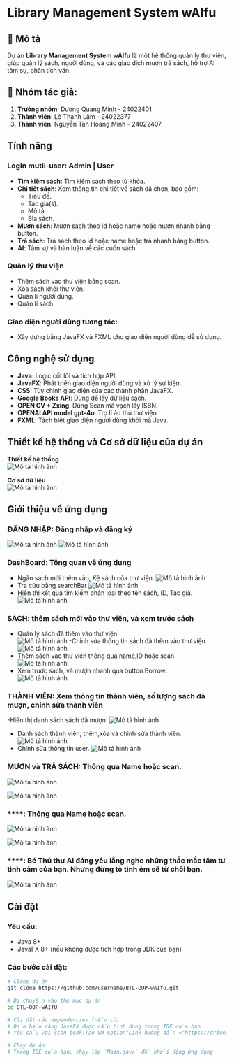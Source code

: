 
# Library Management System wAIfu

## 📖 Mô tả
Dự án **Library Management System wAIfu** là một hệ thống quản lý thư viện, giúp quản lý sách, người dùng, và các giao dịch mượn trả sách, hỗ trợ AI tâm sự, phân tích văn.

## 📝 Nhóm tác giả:
1. **Trưởng nhóm**: Dương Quang Minh - 24022401
2. **Thành viên**: Lê Thanh Lâm - 24022377
3. **Thành viên**: Nguyễn Tân Hoàng Minh - 24022407

## Tính năng

### Login mutil-user: Admin | User
- **Tìm kiếm sách**: Tìm kiếm sách theo từ khóa.
- **Chi tiết sách**: Xem thông tin chi tiết về sách đã chọn, bao gồm:
    - Tiêu đề.
    - Tác giả(s).
    - Mô tả.
    - Bìa sách.
- **Mượn sách**: Mượn sách theo id hoặc name hoặc mượn nhanh bằng button.
- **Trả sách**: Trả sách theo id hoặc name hoặc trả nhanh bằng button.
- **AI**: Tâm sự và bàn luận về các cuốn sách.

### **Quản lý thư viện <Admin>**
- Thêm sách vào thư viện bằng scan.
- Xóa sách khỏi thư viện.
- Quản lí người dùng.
- Quản lí sách.

### **Giao diện người dùng tương tác**:
- Xây dựng bằng JavaFX và FXML cho giao diện người dùng dễ sử dụng.

## Công nghệ sử dụng

- **Java**: Logic cốt lõi và tích hợp API.
- **JavaFX**: Phát triển giao diện người dùng và xử lý sự kiện.
- **CSS**: Tùy chỉnh giao diện của các thành phần JavaFX.
- **Google Books API**: Dùng để lấy dữ liệu sách.
- **OPEN CV + Zxing**: Dùng Scan mã vạch lấy ISBN.
- **OPENAI API model gpt-4o**: Trợ lí ảo thủ thư viện.
- **FXML**: Tách biệt giao diện người dùng khỏi mã Java.

## Thiết kế hệ thống và Cơ sở dữ liệu của dự án

**Thiết kế hệ thống**  
![Mô tả hình ảnh](lib-app/src/main/resources/com/example/libapp/README_IMG/ULM.png)

**Cơ sở dữ liệu**  
![Mô tả hình ảnh](lib-app/src/main/resources/com/example/libapp/README_IMG/DataBase.png)

## Giới thiệu về ứng dụng

### **ĐĂNG NHẬP**: Đăng nhập và đăng ký
![Mô tả hình ảnh](lib-app/src/main/resources/com/example/libapp/README_IMG/Login.png)
![Mô tả hình ảnh](lib-app/src/main/resources/com/example/libapp/README_IMG/register.png)

### **DashBoard**: Tổng quan về ứng dụng
- Ngăn sách mới thêm vào, Kệ sách của thư viện.
  ![Mô tả hình ảnh](lib-app/src/main/resources/com/example/libapp/README_IMG/dashboard.png)
- Tra cứu bằng searchBar
   ![Mô tả hình ảnh](lib-app/src/main/resources/com/example/libapp/README_IMG/bar.png)
- Hiển thị kết quả tìm kiếm phân loại theo tên sách, ID, Tác giả.
  ![Mô tả hình ảnh](lib-app/src/main/resources/com/example/libapp/README_IMG/search_Result.png)

### **SÁCH**: thêm sách mới vào thư viện, và xem trước sách
- Quản lý sách đã thêm vào thư viện:  
  ![Mô tả hình ảnh](lib-app/src/main/resources/com/example/libapp/README_IMG/bookMANA.png)
-Chỉnh sửa thông tin sách đã thêm vào thư viện.
  ![Mô tả hình ảnh](lib-app/src/main/resources/com/example/libapp/README_IMG/changebook.png)
- Thêm sách vào thư viện thông qua name,ID hoặc scan.
  ![Mô tả hình ảnh](lib-app/src/main/resources/com/example/libapp/README_IMG/addbook.png)
- Xem trước sách, và mượn nhanh qua button Borrow:  
  ![Mô tả hình ảnh](lib-app/src/main/resources/com/example/libapp/README_IMG/book_view.png)

### **THÀNH VIÊN**: Xem thông tin thành viên, số lượng sách đã mượn, chỉnh sửa thành viên
-Hiển thị danh sách sách đã mượn.
 ![Mô tả hình ảnh](lib-app/src/main/resources/com/example/libapp/README_IMG/account.png)
- Danh sách thành viên, thêm,xóa và chỉnh sửa thành viên.
  ![Mô tả hình ảnh](lib-app/src/main/resources/com/example/libapp/README_IMG/USERMANA.png)
- Chỉnh sửa thông tin user.
  ![Mô tả hình ảnh](lib-app/src/main/resources/com/example/libapp/README_IMG/changeuser.png)

### **MƯỢN và TRẢ SÁCH**: Thông qua Name hoặc scan.  
  ![Mô tả hình ảnh](lib-app/src/main/resources/com/example/libapp/README_IMG/borrowBook.png)

  
  ![Mô tả hình ảnh](lib-app/src/main/resources/com/example/libapp/README_IMG/returnbook.png)

### ****: Thông qua Name hoặc scan.  
  ![Mô tả hình ảnh](lib-app/src/main/resources/com/example/libapp/README_IMG/borrowBook.png)

  
  ![Mô tả hình ảnh](lib-app/src/main/resources/com/example/libapp/README_IMG/returnbook.png)

### ****: Bé Thủ thư AI đáng yêu lắng nghe những thắc mắc tâm tư tình cảm của bạn. Nhưng đừng tỏ tình ẻm sẽ từ chối bạn.  
  ![Mô tả hình ảnh](lib-app/src/main/resources/com/example/libapp/README_IMG/AI.png)


## Cài đặt

### Yêu cầu:
- Java 8+
- JavaFX 8+ (nếu không được tích hợp trong JDK của bạn)

### Các bước cài đặt:

```bash
# Clone dự án
git clone https://github.com/username/BTL-OOP-wAIfu.git

# Di chuyển vào thư mục dự án
cd BTL-OOP-wAIfU

# Cài đặt các dependencies (nếu có)
# Đảm bảo rằng JavaFX được cấu hình đúng trong IDE của bạn
# Yêu cầu với scan book:Tạo VM option"Link hướng dẫn ="https://drive.google.com/file/d/1MjGbADu2TV6_5MTC0u4CHGjI2yxbBgT8/view?fbclid=IwZXh0bgNhZW0CMTEAAR7jY6kXp3Qjc7r3ULnCaw8hT_GUnn0npdP5kn9c4lZu0qx14FWIPq_NVIkDYQ_aem_oRKUgJKBGxMHZdkMOGe8Ww" + paste"-Djava.library.path=D:/BTL-OOP-wAIfu/lib-app/native"

# Chạy dự án
# Trong IDE của bạn, chạy lớp `Main.java` để khởi động ứng dụng
